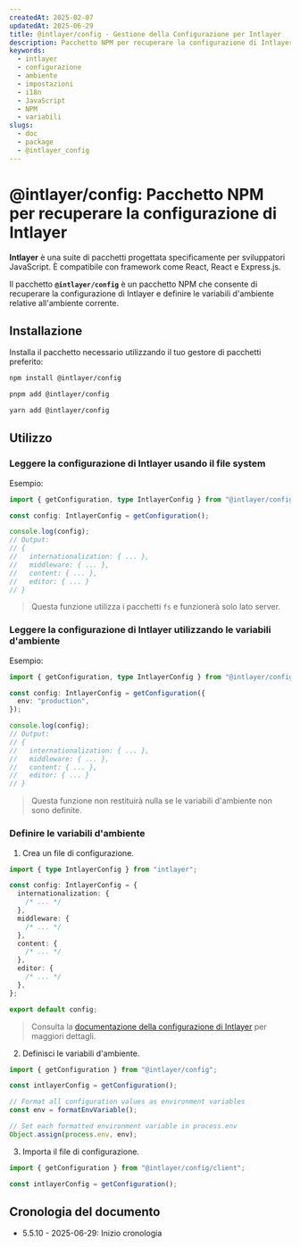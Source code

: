 ```yaml
---
createdAt: 2025-02-07
updatedAt: 2025-06-29
title: @intlayer/config - Gestione della Configurazione per Intlayer
description: Pacchetto NPM per recuperare la configurazione di Intlayer e definire le variabili d'ambiente per le impostazioni di internazionalizzazione in diversi ambienti.
keywords:
  - intlayer
  - configurazione
  - ambiente
  - impostazioni
  - i18n
  - JavaScript
  - NPM
  - variabili
slugs:
  - doc
  - package
  - @intlayer_config
---
```


# @intlayer/config: Pacchetto NPM per recuperare la configurazione di Intlayer

**Intlayer** è una suite di pacchetti progettata specificamente per sviluppatori JavaScript. È compatibile con framework come React, React e Express.js.

Il pacchetto **`@intlayer/config`** è un pacchetto NPM che consente di recuperare la configurazione di Intlayer e definire le variabili d'ambiente relative all'ambiente corrente.

## Installazione

Installa il pacchetto necessario utilizzando il tuo gestore di pacchetti preferito:

```bash packageManager="npm"
npm install @intlayer/config
```

```bash packageManager="pnpm"
pnpm add @intlayer/config
```

```bash packageManager="yarn"
yarn add @intlayer/config
```

## Utilizzo

### Leggere la configurazione di Intlayer usando il file system

Esempio:

```ts
import { getConfiguration, type IntlayerConfig } from "@intlayer/config";

const config: IntlayerConfig = getConfiguration();

console.log(config);
// Output:
// {
//   internationalization: { ... },
//   middleware: { ... },
//   content: { ... },
//   editor: { ... }
// }
```

> Questa funzione utilizza i pacchetti `fs` e funzionerà solo lato server.

### Leggere la configurazione di Intlayer utilizzando le variabili d'ambiente

Esempio:

```ts
import { getConfiguration, type IntlayerConfig } from "@intlayer/config/client";

const config: IntlayerConfig = getConfiguration({
  env: "production",
});

console.log(config);
// Output:
// {
//   internationalization: { ... },
//   middleware: { ... },
//   content: { ... },
//   editor: { ... }
// }
```

> Questa funzione non restituirà nulla se le variabili d'ambiente non sono definite.

### Definire le variabili d'ambiente

1. Crea un file di configurazione.

```ts fileName="intlayer.config.ts"
import { type IntlayerConfig } from "intlayer";

const config: IntlayerConfig = {
  internationalization: {
    /* ... */
  },
  middleware: {
    /* ... */
  },
  content: {
    /* ... */
  },
  editor: {
    /* ... */
  },
};

export default config;
```

> Consulta la [documentazione della configurazione di Intlayer](https://github.com/aymericzip/intlayer/blob/main/docs/docs/it/configuration.md) per maggiori dettagli.

2. Definisci le variabili d'ambiente.

```ts
import { getConfiguration } from "@intlayer/config";

const intlayerConfig = getConfiguration();

// Format all configuration values as environment variables
const env = formatEnvVariable();

// Set each formatted environment variable in process.env
Object.assign(process.env, env);
```

3. Importa il file di configurazione.

```ts
import { getConfiguration } from "@intlayer/config/client";

const intlayerConfig = getConfiguration();
```

## Cronologia del documento

- 5.5.10 - 2025-06-29: Inizio cronologia
